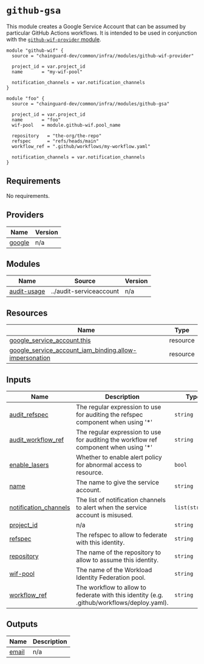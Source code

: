 # `github-gsa`

This module creates a Google Service Account that can be assumed by particular
GitHub Actions workflows. It is intended to be used in conjunction with the
[`github-wif-provider` module](./github-wif-provider/README.md).

```hcl
module "github-wif" {
  source = "chainguard-dev/common/infra//modules/github-wif-provider"

  project_id = var.project_id
  name       = "my-wif-pool"

  notification_channels = var.notification_channels
}

module "foo" {
  source = "chainguard-dev/common/infra//modules/github-gsa"

  project_id = var.project_id
  name       = "foo"
  wif-pool   = module.github-wif.pool_name

  repository   = "the-org/the-repo"
  refspec      = "refs/heads/main"
  workflow_ref = ".github/workflows/my-workflow.yaml"

  notification_channels = var.notification_channels
}
```

<!-- BEGIN_TF_DOCS -->
## Requirements

No requirements.

## Providers

| Name | Version |
|------|---------|
| <a name="provider_google"></a> [google](#provider\_google) | n/a |

## Modules

| Name | Source | Version |
|------|--------|---------|
| <a name="module_audit-usage"></a> [audit-usage](#module\_audit-usage) | ../audit-serviceaccount | n/a |

## Resources

| Name | Type |
|------|------|
| [google_service_account.this](https://registry.terraform.io/providers/hashicorp/google/latest/docs/resources/service_account) | resource |
| [google_service_account_iam_binding.allow-impersonation](https://registry.terraform.io/providers/hashicorp/google/latest/docs/resources/service_account_iam_binding) | resource |

## Inputs

| Name | Description | Type | Default | Required |
|------|-------------|------|---------|:--------:|
| <a name="input_audit_refspec"></a> [audit\_refspec](#input\_audit\_refspec) | The regular expression to use for auditing the refspec component when using '*' | `string` | `""` | no |
| <a name="input_audit_workflow_ref"></a> [audit\_workflow\_ref](#input\_audit\_workflow\_ref) | The regular expression to use for auditing the workflow ref component when using '*' | `string` | `""` | no |
| <a name="input_enable_lasers"></a> [enable\_lasers](#input\_enable\_lasers) | Whether to enable alert policy for abnormal access to resource. | `bool` | `false` | no |
| <a name="input_name"></a> [name](#input\_name) | The name to give the service account. | `string` | n/a | yes |
| <a name="input_notification_channels"></a> [notification\_channels](#input\_notification\_channels) | The list of notification channels to alert when the service account is misused. | `list(string)` | n/a | yes |
| <a name="input_project_id"></a> [project\_id](#input\_project\_id) | n/a | `string` | n/a | yes |
| <a name="input_refspec"></a> [refspec](#input\_refspec) | The refspec to allow to federate with this identity. | `string` | n/a | yes |
| <a name="input_repository"></a> [repository](#input\_repository) | The name of the repository to allow to assume this identity. | `string` | n/a | yes |
| <a name="input_wif-pool"></a> [wif-pool](#input\_wif-pool) | The name of the Workload Identity Federation pool. | `string` | n/a | yes |
| <a name="input_workflow_ref"></a> [workflow\_ref](#input\_workflow\_ref) | The workflow to allow to federate with this identity (e.g. .github/workflows/deploy.yaml). | `string` | n/a | yes |

## Outputs

| Name | Description |
|------|-------------|
| <a name="output_email"></a> [email](#output\_email) | n/a |
<!-- END_TF_DOCS -->
